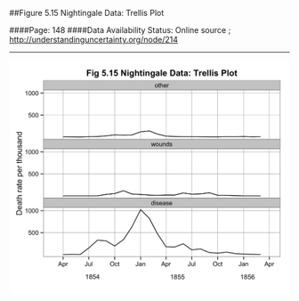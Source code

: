 ##Figure 5.15 Nightingale Data: Trellis Plot

####Page: 148
####Data Availability Status: Online source ; http://understandinguncertainty.org/node/214
***
![`Nightingale Data: Trellis Plot`](fig05-15_nightingale-data-trellis-plot.png)


